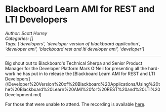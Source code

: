 # Blackboard Learn AMI for REST and LTI Developers
*Author: Scott Hurrey*  
*Categories: []*  
*Tags: ['developers', 'developer version of blackboard application', 'developer ami', 'blackboard rest and lti developer ami', 'developer']*  
<hr />
Big shout out to Blackboard's Technical Sherpa and Senior Product Manager for
the Developer Platform Mark
O'Neil for presenting all the
hard-work he has put in to release the [Blackboard Learn AMI for REST and LTI
Developers](/Developer%20Version%20of%20Blackboard%20Applications/Using%20the%20Blackboard%20Learn%20AMI%20for%20REST%20and%20LTI%20Development.md)

For those that were unable
to attend. The recording is available [here](https://us.bbcollab.com/collab/ui/session/playback/load/7c3ea1228907414485189798e7e36fd9).

